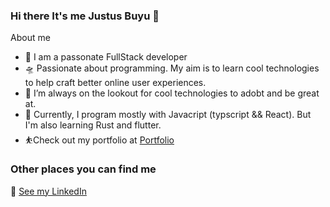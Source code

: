 ### Hi there It's me Justus Buyu 👋


About me

- 🎤 I am a passonate FullStack developer
- 🛸 Passionate about programming. My aim is to learn cool technologies to help craft better online user experiences.
- 🌋 I’m always on the lookout for cool technologies to adobt and be great at.
- 💬 Currently, I program mostly with Javacript (typscript && React). But I'm also learning Rust and flutter.
- ⛹️Check out my portfolio at [Portfolio](https://jbuyu.netlify.com/)

### Other places you can find me 


🐣 [See my LinkedIn](https://twitter.com/ishan02016)

<!-- 🐣 [See my LinkedIn](https://twitter.com/ishan02016) -->


###
